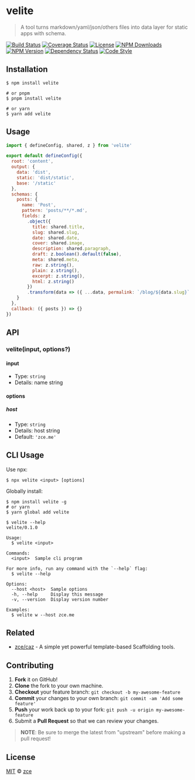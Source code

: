 # velite

> A tool turns markdown/yaml/json/others files into data layer for static apps with schema.

[![Build Status][actions-img]][actions-url]
[![Coverage Status][codecov-img]][codecov-url]
[![License][license-img]][license-url]
[![NPM Downloads][downloads-img]][downloads-url]
[![NPM Version][version-img]][version-url]
[![Dependency Status][dependency-img]][dependency-url]
[![Code Style][style-img]][style-url]

## Installation

```shell
$ npm install velite

# or pnpm
$ pnpm install velite

# or yarn
$ yarn add velite
```

## Usage

<!-- TODO: Introduction of Usage -->

```javascript
import { defineConfig, shared, z } from 'velite'

export default defineConfig({
  root: 'content',
  output: {
    data: 'dist',
    static: 'dist/static',
    base: '/static'
  },
  schemas: {
    posts: {
      name: 'Post',
      pattern: 'posts/**/*.md',
      fields: z
        .object({
          title: shared.title,
          slug: shared.slug,
          date: shared.date,
          cover: shared.image,
          description: shared.paragraph,
          draft: z.boolean().default(false),
          meta: shared.meta,
          raw: z.string(),
          plain: z.string(),
          excerpt: z.string(),
          html: z.string()
        })
        .transform(data => ({ ...data, permalink: `/blog/${data.slug}` }))
    }
  },
  callback: ({ posts }) => {}
})
```

## API

<!-- TODO: Introduction of API -->

### velite(input, options?)

#### input

- Type: `string`
- Details: name string

#### options

##### host

- Type: `string`
- Details: host string
- Default: `'zce.me'`

## CLI Usage

<!-- TODO: Introduction of CLI -->

Use npx:

```shell
$ npx velite <input> [options]
```

Globally install:

```shell
$ npm install velite -g
# or yarn
$ yarn global add velite
```

```shell
$ velite --help
velite/0.1.0

Usage:
  $ velite <input>

Commands:
  <input>  Sample cli program

For more info, run any command with the `--help` flag:
  $ velite --help

Options:
  --host <host>  Sample options
  -h, --help     Display this message
  -v, --version  Display version number

Examples:
  $ velite w --host zce.me
```

## Related

- [zce/caz](https://github.com/zce/caz) - A simple yet powerful template-based Scaffolding tools.

## Contributing

1. **Fork** it on GitHub!
2. **Clone** the fork to your own machine.
3. **Checkout** your feature branch: `git checkout -b my-awesome-feature`
4. **Commit** your changes to your own branch: `git commit -am 'Add some feature'`
5. **Push** your work back up to your fork: `git push -u origin my-awesome-feature`
6. Submit a **Pull Request** so that we can review your changes.

> **NOTE**: Be sure to merge the latest from "upstream" before making a pull request!

## License

[MIT](LICENSE) &copy; [zce](https://zce.me)

[actions-img]: https://img.shields.io/github/workflow/status/zce/velite/CI
[actions-url]: https://github.com/zce/velite/actions
[codecov-img]: https://img.shields.io/codecov/c/github/zce/velite
[codecov-url]: https://codecov.io/gh/zce/velite
[license-img]: https://img.shields.io/github/license/zce/velite
[license-url]: https://github.com/zce/velite/blob/master/LICENSE
[downloads-img]: https://img.shields.io/npm/dm/velite
[downloads-url]: https://npm.im/velite
[version-img]: https://img.shields.io/npm/v/velite
[version-url]: https://npm.im/velite
[dependency-img]: https://img.shields.io/librariesio/github/zce/velite
[dependency-url]: https://github.com/zce/velite
[style-img]: https://img.shields.io/badge/code_style-standard-brightgreen
[style-url]: https://standardjs.com

